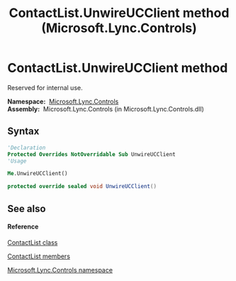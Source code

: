 ﻿---
title: ContactList.UnwireUCClient method  (Microsoft.Lync.Controls)
TOCTitle: 'UnwireUCClient method '
ms:assetid: M:Microsoft.Lync.Controls.ContactList.UnwireUCClient_DI_3_UC_OCS14MrefLyncWPF
ms:mtpsurl: https://msdn.microsoft.com/en-us/library/microsoft.lync.controls.contactlist.unwireucclient_di_3_uc_ocs14mreflyncwpf(v=office.15)
ms:contentKeyID: 48598753
ms.date: 07/28/2014
mtps_version: v=office.15
f1_keywords:
- Microsoft.Lync.Controls.ContactList.UnwireUCClient
dev_langs:
- CSharp
- JScript
- VB
- other
---

# ContactList.UnwireUCClient method

Reserved for internal use.

**Namespace:**  [Microsoft.Lync.Controls](microsoft-lync-controls-namespace_1.md)  
**Assembly:**  Microsoft.Lync.Controls (in Microsoft.Lync.Controls.dll)

## Syntax

``` vb
'Declaration
Protected Overrides NotOverridable Sub UnwireUCClient
'Usage

Me.UnwireUCClient()
```

``` csharp
protected override sealed void UnwireUCClient()
```

## See also

#### Reference

[ContactList class](contactlist-class-microsoft-lync-controls_1.md)

[ContactList members](contactlist-members-microsoft-lync-controls_1.md)

[Microsoft.Lync.Controls namespace](microsoft-lync-controls-namespace_1.md)

